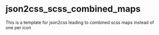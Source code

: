 json2css_scss_combined_maps
===========================

This is a template for json2css leading to combined scss maps instead of one per icon
